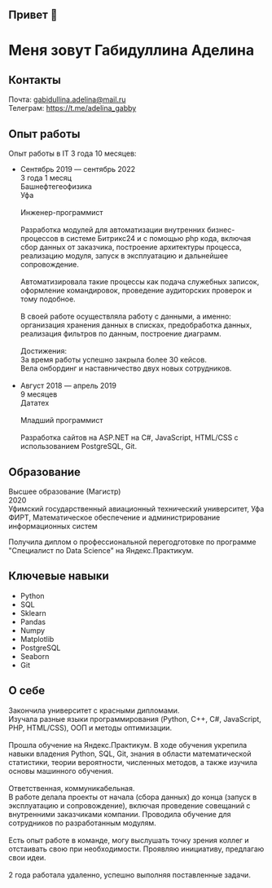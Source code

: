 ## Привет 👋
# Меня зовут Габидуллина Аделина 
## Контакты

Почта: gabidullina.adelina@mail.ru
<br>
Телеграм: https://t.me/adelina_gabby

## Опыт работы 
Опыт работы в IT 3 года 10 месяцев:
<ul>
<li>
Сентябрь 2019 — сентябрь 2022
<br>
3 года 1 месяц
<br>
Башнефтегеофизика
<br>
Уфа
<br><br>
Инженер-программист<br><br>
Разработка модулей для автоматизации внутренних бизнес-процессов в системе Битрикс24 и с помощью php кода, включая сбор данных от заказчика, построение архитектуры процесса, реализацию модуля, запуск в эксплуатацию и дальнейшее сопровождение.
<br><br>
Автоматизировала такие процессы как подача служебных записок, оформление командировок, проведение аудиторских проверок и тому подобное.
<br><br>
В своей работе осуществляла работу с данными, а именно: организация хранения данных в списках, предобработка данных, реализация фильтров по данным, построение диаграмм.
<br><br>
Достижения:<br>
За время работы успешно закрыла более 30 кейсов.<br>
Вела онбординг и наставничество двух новых сотрудников.
</li>

<br>
<li>
 Август 2018 — апрель 2019<br>
9 месяцев<br>
Дататех<br><br>
Младший программист<br><br>
Разработка сайтов на ASP.NET на C#, JavaScript, HTML/CSS с использованием PostgreSQL, Git.<br>
</li>
</ul>

## Образование

Высшее образование (Магистр)<br>
2020<br>
Уфимский государственный авиационный технический университет, Уфа<br>
ФИРТ, Математическое обеспечение и администрирование информационных систем<br>

Получила диплом о профессиональной перегодготовке по программе "Специалист по Data Science" на Яндекс.Практикум.<br>


## Ключевые навыки
<ul>
<li>Python</li>
<li>SQL</li>
<li>Sklearn</li>
<li>Pandas</li>
<li>Numpy</li>
<li>Matplotlib</li>
<li>PostgreSQL</li>
<li>Seaborn</li>
<li>Git</li>
</ul>


## О себе
Закончила университет с красными дипломами.<br>
Изучала разные языки программирования (Python, C++, C#, JavaScript, PHP, HTML/CSS), ООП и методы оптимизации.
<br><br>
Прошла обучение на Яндекс.Практикум.
В ходе обучения укрепила навыки владения Python, SQL, Git, знания в области математической статистики, теории вероятности, численных методов, а также изучила основы машинного обучения.
<br><br>
Ответственная, коммуникабельная.<br>
В работе делала проекты от начала (сбора данных) до конца (запуск в эксплуатацию и сопровождение), включая проведение совещаний с внутренними заказчиками компании. Проводила обучение для сотрудников по разработанным модулям.
<br><br>
Есть опыт работе в команде, могу выслушать точку зрения коллег и отстаивать свою при необходимости. Проявляю инициативу, предлагаю свои идеи.
<br><br>
2 года работала удаленно, успешно выполняя поставленные задачи.
<br><br>


<!--
**adelinagabby/adelinagabby** is a ✨ _special_ ✨ repository because its `README.md` (this file) appears on your GitHub profile.

Here are some ideas to get you started:

- 🔭 I’m currently working on ...
- 🌱 I’m currently learning ...
- 👯 I’m looking to collaborate on ...
- 🤔 I’m looking for help with ...
- 💬 Ask me about ...
- 📫 How to reach me: ...
- 😄 Pronouns: ...
- ⚡ Fun fact: ...
-->

